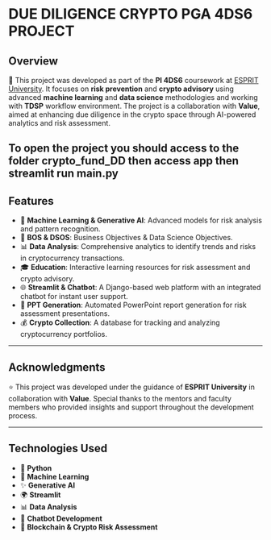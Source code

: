 # DUE DILIGENCE CRYPTO PGA 4DS6 PROJECT

## Overview

🚀 This project was developed as part of the **PI 4DS6** coursework at [ESPRIT University](https://esprit.tn). It focuses on **risk prevention** and **crypto advisory** using advanced **machine learning** and **data science** methodologies and working with **TDSP** workflow environment. The project is a collaboration with **Value**, aimed at enhancing due diligence in the crypto space through AI-powered analytics and risk assessment.

 To open the project you should access to the folder crypto_fund_DD then access app then streamlit run main.py 
---

## Features

- 🤖 **Machine Learning & Generative AI**: Advanced models for risk analysis and pattern recognition.
- 📌 **BOS & DSOS**: Business Objectives & Data Science Objectives.
- 📊 **Data Analysis**: Comprehensive analytics to identify trends and risks in cryptocurrency transactions.
- 🎓 **Education**: Interactive learning resources for risk assessment and crypto advisory.
- 🌐 **Streamlit & Chatbot**: A Django-based web platform with an integrated chatbot for instant user support.
- 📑 **PPT Generation**: Automated PowerPoint report generation for risk assessment presentations.
- 💰 **Crypto Collection**: A database for tracking and analyzing cryptocurrency portfolios.

---

## Acknowledgments

⭐ This project was developed under the guidance of **ESPRIT University** in collaboration with **Value**. Special thanks to the mentors and faculty members who provided insights and support throughout the development process.

---

## Technologies Used

- 🐍 **Python**
- 🤖 **Machine Learning**
- ✨ **Generative AI**
- 🌍 **Streamlit**
- 📊 **Data Analysis**
- 💬 **Chatbot Development**
- 🔗 **Blockchain & Crypto Risk Assessment**
